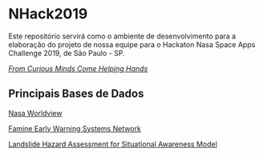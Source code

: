 # NHack2019
Este repositório servirá como o ambiente de desenvolvimento para a elaboração do projeto de nossa equipe para o Hackaton Nasa Space Apps Challenge 2019, de São Paulo - SP.

[*From Curious Minds Come Helping Hands*](https://2019.spaceappschallenge.org/challenges/living-our-world/curious-minds-come-helping-hands/details)

## Principais Bases de Dados
[Nasa Worldview](https://worldview.earthdata.nasa.gov/)

[Famine Early Warning Systems Network](https://earlywarning.usgs.gov/fews)

[Landslide Hazard Assessment for Situational Awareness Model](https://pmm.nasa.gov/applications/global-landslide-model)
